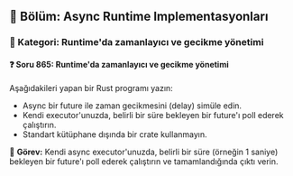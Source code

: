 ## 📘 Bölüm: Async Runtime Implementasyonları
### 🔹 Kategori: Runtime'da zamanlayıcı ve gecikme yönetimi
#### ❓ Soru 865: Runtime'da zamanlayıcı ve gecikme yönetimi

Aşağıdakileri yapan bir Rust programı yazın:

- Async bir future ile zaman gecikmesini (delay) simüle edin.
- Kendi executor'unuzda, belirli bir süre bekleyen bir future'ı poll ederek çalıştırın.
- Standart kütüphane dışında bir crate kullanmayın.

🔧 **Görev:** Kendi async executor'unuzda, belirli bir süre (örneğin 1 saniye) bekleyen bir future'ı poll ederek çalıştırın ve tamamlandığında çıktı verin.
